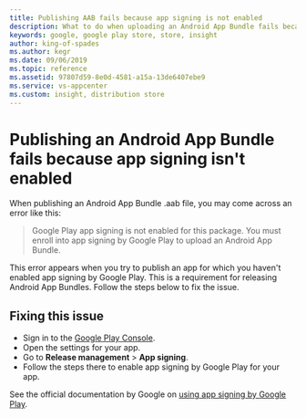 ```yaml
---
title: Publishing AAB fails because app signing is not enabled
description: What to do when uploading an Android App Bundle fails because Google Play App Signing isn't enabled.
keywords: google, google play store, store, insight
author: king-of-spades
ms.author: kegr
ms.date: 09/06/2019
ms.topic: reference
ms.assetid: 97807d59-8e0d-4581-a15a-13de6407ebe9
ms.service: vs-appcenter
ms.custom: insight, distribution store
---
```


# Publishing an Android App Bundle fails because app signing isn't enabled

When publishing an Android App Bundle .aab file, you may come across an error like this:

> Google Play app signing is not enabled for this package. You must enroll into app signing by Google Play to upload an Android App Bundle.

This error appears when you try to publish an app for which you haven't enabled app signing by Google Play. This is a requirement for releasing Android App Bundles. Follow the steps below to fix the issue.

## Fixing this issue

* Sign in to the [Google Play Console](https://play.google.com/apps/publish/).
* Open the settings for your app.
* Go to **Release management** > **App signing**.
* Follow the steps there to enable app signing by Google Play for your app.

See the official documentation by Google on [using app signing by Google Play](https://support.google.com/googleplay/android-developer/answer/7384423).
